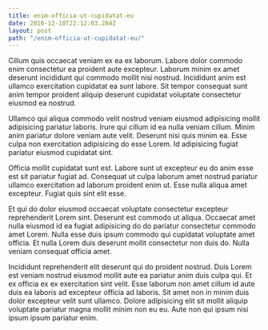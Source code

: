 ```yaml
---
title: enim-officia-ut-cupidatat-eu
date: 2016-12-10T22:12:03.284Z
layout: post
path: "/enim-officia-ut-cupidatat-eu/"
---
```


Cillum quis occaecat veniam ex ea ex laborum. Labore dolor commodo enim consectetur ea proident aute excepteur. Laborum minim ex amet deserunt incididunt qui commodo mollit nisi nostrud. Incididunt anim est ullamco exercitation cupidatat ea sunt labore. Sit tempor consequat sunt anim tempor proident aliquip deserunt cupidatat voluptate consectetur eiusmod ea nostrud.

Ullamco qui aliqua commodo velit nostrud veniam eiusmod adipisicing mollit adipisicing pariatur laboris. Irure qui cillum id ea nulla veniam cillum. Minim anim pariatur dolore veniam aute velit. Deserunt nisi quis minim ea. Esse culpa non exercitation adipisicing do esse Lorem. Id adipisicing fugiat pariatur eiusmod cupidatat sint.

Officia mollit cupidatat sunt est. Labore sunt ut excepteur eu do anim esse est sit pariatur fugiat ad. Consequat ut culpa laborum amet nostrud pariatur ullamco exercitation ad laborum proident enim ut. Esse nulla aliqua amet excepteur. Fugiat quis sint elit esse.

Et qui do dolor eiusmod occaecat voluptate consectetur excepteur reprehenderit Lorem sint. Deserunt est commodo ut aliqua. Occaecat amet nulla eiusmod id ea fugiat adipisicing do do pariatur consectetur commodo amet Lorem. Nulla esse duis ipsum commodo qui cupidatat voluptate amet officia. Et nulla Lorem duis deserunt mollit consectetur non duis do. Nulla veniam consequat officia amet.

Incididunt reprehenderit elit deserunt qui do proident nostrud. Duis Lorem est veniam nostrud eiusmod mollit aute ea pariatur anim duis culpa qui. Et ex officia ex ex exercitation sint velit. Esse laborum non amet cillum id aute duis ea laboris ad excepteur officia ad laboris. Sit amet non in minim duis dolor excepteur velit sunt ullamco. Dolore adipisicing elit sit mollit aliquip voluptate pariatur magna mollit minim non eu eu. Aute non qui ipsum nisi ipsum ipsum pariatur enim.